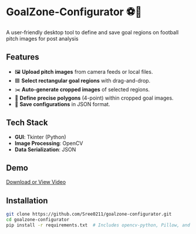 # GoalZone-Configurator ⚽🎯
A user-friendly desktop tool to define and save goal regions on football pitch images for post analysis

## **Features**  
- 🖼️ **Upload pitch images** from camera feeds or local files.  
- 🟦 **Select rectangular goal regions** with drag-and-drop.  
- ✂️ **Auto-generate cropped images** of selected regions.  
- 🔳 **Define precise polygons** (4-point) within cropped goal images.  
- 📁 **Save configurations** in JSON format.  

## **Tech Stack**  
- **GUI**: Tkinter (Python)  
- **Image Processing**: OpenCV  
- **Data Serialization**: JSON  

## Demo
[Download or View Video](https://sree0211.github.io/goalzone-configurator/GoalZone-Test.mp4)

## **Installation**  
```bash
git clone https://github.com/Sree0211/goalzone-configurator.git
cd goalzone-configurator
pip install -r requirements.txt  # Includes opencv-python, Pillow, and tkinter
